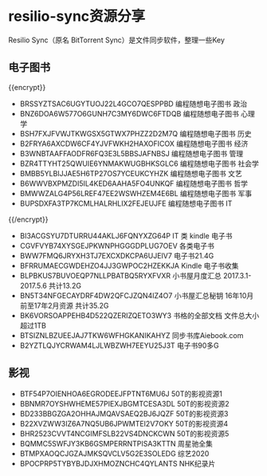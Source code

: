 # resilio-sync资源分享
Resilio Sync（原名 BitTorrent Sync）是文件同步软件，整理一些Key

## 电子图书
{{encrypt}}
* BRSSYZTSAC6UGYTUOJ22L4GCO7QESPPBD 编程随想电子图书 政治
* BNZ6DOA6W577O6GUNH7C3MY6DWC6FTDQB 编程随想电子图书 心理学
* BSH7FXJFVWJTKWGSX5GTWX7PHZZ2D2M7Q 编程随想电子图书 历史
* B2FRYA6AXCDW6CF4YJVFWKH2HAXOFICOX 编程随想电子图书 经济
* B3WNBTAAFFAODFR6FQ3E3L5BBSJAFNBSJ 编程随想电子图书 管理
* BZR4TTYHT25QWUIE6YNMAKWUGBHKSGLC6 编程随想电子图书 社会学
* BMBB5YLBIJJAE5H6TP27OS7YCEUKCYHZK 编程随想电子图书 文艺
* B6WWVBXPMZDI5IL4KED6AAHA5FO4UNKQF 编程随想电子图书 哲学
* BMWWZALG4P56LREF47EE2WSWHZEM4E6BL 编程随想电子图书 军事
* BUPSDXFA3TP7KCMLHALRHLIX2FEJEUJFE 编程随想电子图书 IT

{{/encrypt}}
* BI3ACGSYU7DTURRU44AKLJ6FQNYXZG64P IT 类 kindle 电子书
* CGVFVYB74XYSGEJPKWNPHGGGDPLUG7OEV 各类电子书
* BWW7FMQ6JRYXH3TJ7EXCXDKCPA6UJEIV7 电子书21.4G
* BFRRUMAECGWDEHZO4JJ3GWPOC2HZEKKJA Kindle 电子书收集
* BLPBKUS7BUVOEQP7NLLPBATBQ5RYXFVXR 小书屋月度汇总 2017.3.1-2017.5.6 共计13.2G
* BN5T34NFGECAYDRF4DW2QFCJZQN4IZ4O7 小书屋汇总秘钥 16年10月前至17年2月资源 共计35.2G
* BK6VORSOAPPEHB4D522QZERIZQETO3WY3 书格的全部文档 文件总大小超过1TB
* BTSIZNLBZUEEJAJ7TKW6WFHGKANIKAHYZ 同步书库Aiebook.com
* B2YZTLQJYCRWAM4LJLWBZWH7EEYU25J3T 电子书90多G

## 影视
* BTF54P7OIENHOA6EGRODEEJFPTNT6MU6J 50T的影视资源1
* BBNMR7OYSHWHEME57PIEXJBGMTCESA3DL 50T的影视资源2
* BD233BBGZGA2OHHAJMQAVSAEQ2BJ6JQZF 50T的影视资源3
* B22XVZWW3IZ6A7NQ5UB6JPWMTEI2V7OKY 50T的影视资源4
* BHR2523CVVT4NCGIMFSLB22VS4DNCKCWN 50T的影视资源5
* BQMMC5SWFJY3KB6GSMPERRNTPISA3KTTN 周星驰全集
* BTMPXAOQCJGZAJMKSQVCLV5G2E3SOLEDG 综艺2020
* BPOCPRP5TYBYBJDJXHMOZNCHC4QYLANTS NHK纪录片
